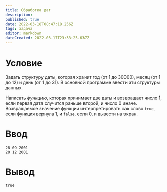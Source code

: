 ```yaml
---
title: Обработка дат
description: 
published: true
date: 2022-03-18T08:47:18.256Z
tags: задача
editor: markdown
dateCreated: 2022-03-17T23:33:25.637Z
---
```


# Условие
Задать структуру даты, которая хранит год (от 1 до 30000), месяц (от 1 до 12) и день (от 1 до 31). В основной программе ввести эти структуры данных.

Написать *функцию*, которая принимает две даты и возвращает число 1, если первая дата случится раньше второй, и число 0 иначе. Возвращаемое значение функции интерпретировать как слово `true`, если функция вернула 1, и `false`, если 0, и вывести на экран.

# Ввод
```
28 09 2001
20 12 2001
```

# Вывод
```
true
```